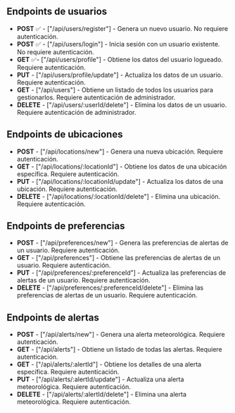 ## Endpoints de usuarios

-   **POST** ✅ - ["/api/users/register"] - Genera un nuevo usuario. No requiere autenticación.
-   **POST** ✅ - ["/api/users/login"] - Inicia sesión con un usuario existente. No requiere autenticación.
-   **GET** ✅- ["/api/users/profile"] - Obtiene los datos del usuario logueado. Requiere autenticación.
-   **PUT** - ["/api/users/profile/update"] - Actualiza los datos de un usuario. Requiere autenticación.
-   **GET** - ["/api/users"] - Obtiene un listado de todos los usuarios para gestionarlos. Requiere autenticación de administrador.
-   **DELETE** - ["/api/users/:userId/delete"] - Elimina los datos de un usuario. Requiere autenticación de administrador.

## Endpoints de ubicaciones

-   **POST** - ["/api/locations/new"] - Genera una nueva ubicación. Requiere autenticación.
-   **GET** - ["/api/locations/:locationId"] - Obtiene los datos de una ubicación específica. Requiere autenticación.
-   **PUT** - ["/api/locations/:locationId/update"] - Actualiza los datos de una ubicación. Requiere autenticación.
-   **DELETE** - ["/api/locations/:locationId/delete"] - Elimina una ubicación. Requiere autenticación.

## Endpoints de preferencias

-   **POST** - ["/api/preferences/new"] - Genera las preferencias de alertas de un usuario. Requiere autenticación.
-   **GET** - ["/api/preferences"] - Obtiene las preferencias de alertas de un usuario. Requiere autenticación.
-   **PUT** - ["/api/preferences/:preferenceId"] - Actualiza las preferencias de alertas de un usuario. Requiere autenticación.
-   **DELETE** - ["/api/preferences/:preferenceId/delete"] - Elimina las preferencias de alertas de un usuario. Requiere autenticación.

## Endpoints de alertas

-   **POST** - ["/api/alerts/new"] - Genera una alerta meteorológica. Requiere autenticación.
-   **GET** - ["/api/alerts"] - Obtiene un listado de todas las alertas. Requiere autenticación.
-   **GET** - ["/api/alerts/:alertId"] - Obtiene los detalles de una alerta específica. Requiere autenticación.
-   **PUT** - ["/api/alerts/:alertId/update"] - Actualiza una alerta meteorológica. Requiere autenticación.
-   **DELETE** - ["/api/alerts/:alertId/delete"] - Elimina una alerta meteorológica. Requiere autenticación.
